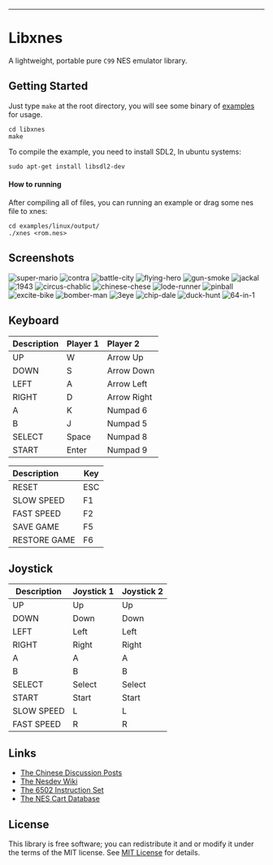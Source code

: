 

***
# Libxnes
A lightweight, portable pure `C99` NES emulator library.

## Getting Started

Just type `make` at the root directory, you will see some binary of [examples](examples) for usage.

```shell
cd libxnes
make
```

To compile the example, you need to install SDL2, In ubuntu systems:

```shell
sudo apt-get install libsdl2-dev
```

#### How to running

After compiling all of files, you can running an example or drag some nes file to xnes:

```shell
cd examples/linux/output/
./xnes <rom.nes>
```

## Screenshots
![super-mario](documents/screenshots/super-mario.png)
![contra](documents/screenshots/contra.png)
![battle-city](documents/screenshots/battle-city.png)
![flying-hero](documents/screenshots/flying-hero.png)
![gun-smoke](documents/screenshots/gun-smoke.png)
![jackal](documents/screenshots/jackal.png)
![1943](documents/screenshots/1943.png)
![circus-chablic](documents/screenshots/circus-chablic.png)
![chinese-chese](documents/screenshots/chinese-chese.png)
![lode-runner](documents/screenshots/lode-runner.png)
![pinball](documents/screenshots/pinball.png)
![excite-bike](documents/screenshots/excite-bike.png)
![bomber-man](documents/screenshots/bomber-man.png)
![3eye](documents/screenshots/3eye.png)
![chip-dale](documents/screenshots/chip-dale.png)
![duck-hunt](documents/screenshots/duck-hunt.png)
![64-in-1](documents/screenshots/64-in-1.png)

## Keyboard

| Description | Player 1 | Player 2 |
| ---- | ---- | :--- |
| UP   | W         | Arrow Up |
| DOWN | S       | Arrow Down |
| LEFT | A       | Arrow Left |
| RIGHT | D     | Arrow Right |
| A    | K        | Numpad 6 |
| B    | J        | Numpad 5    |
| SELECT | Space | Numpad 8 |
| START | Enter  | Numpad 9 |

| Description | Key |
| :--- | ---- |
| RESET | ESC    |
| SLOW SPEED | F1       |
| FAST SPEED | F2       |
| SAVE GAME | F5     |
| RESTORE GAME | F6   |

## Joystick

| Description | Joystick 1 | Joystick 2 |
| ---- | ---- | :--- |
| UP   | Up     | Up |
| DOWN | Down   | Down |
| LEFT | Left | Left |
| RIGHT | Right | Right |
| A    | A         | A |
| B    | B        | B   |
| SELECT | Select | Select |
| START | Start | Start |
| SLOW SPEED | L      |L|
| FAST SPEED | R      |R|

## Links

* [The Chinese Discussion Posts](https://whycan.com/t_11467.html)
* [The Nesdev Wiki](https://www.nesdev.org/wiki/Nesdev_Wiki)
* [The 6502 Instruction Set](https://www.masswerk.at/6502/6502_instruction_set.html)
* [The NES Cart Database](https://nescartdb.com)

## License

This library is free software; you can redistribute it and or modify it under the terms of the MIT license. See [MIT License](LICENSE) for details.

